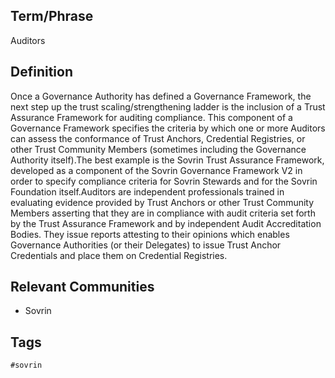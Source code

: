 ## Term/Phrase
Auditors

## Definition
Once a Governance Authority has defined a Governance Framework, the next step up the trust scaling/strengthening ladder is the inclusion of a Trust Assurance Framework for auditing compliance. This component of a Governance Framework specifies the criteria by which one or more Auditors can assess the conformance of Trust Anchors, Credential Registries, or other Trust Community Members (sometimes including the Governance Authority itself).The best example is the Sovrin Trust Assurance Framework, developed as a component of the Sovrin Governance Framework V2 in order to specify compliance criteria for Sovrin Stewards and for the Sovrin Foundation itself.Auditors are independent professionals trained in evaluating evidence provided by Trust Anchors or other Trust Community Members asserting that they are in compliance with audit criteria set forth by the Trust Assurance Framework and by independent Audit Accreditation Bodies. They issue reports attesting to their opinions which enables Governance Authorities (or their Delegates) to issue Trust Anchor Credentials and place them on Credential Registries.

## Relevant Communities
* Sovrin

## Tags
```
#sovrin
```

